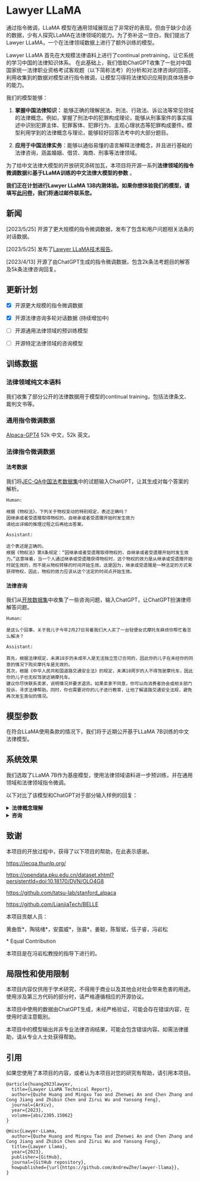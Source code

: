 # Lawyer LLaMA

通过指令微调，LLaMA 模型在通用领域展现出了非常好的表现。但由于缺少合适的数据，少有人探究LLaMA在法律领域的能力。为了弥补这一空白，我们提出了Lawyer LLaMA，一个在法律领域数据上进行了额外训练的模型。

Lawyer LLaMA 首先在大规模法律语料上进行了continual pretraining，让它系统的学习中国的法律知识体系。
在此基础上，我们借助ChatGPT收集了一批对中国国家统一法律职业资格考试客观题（以下简称法考）的分析和对法律咨询的回答，利用收集到的数据对模型进行指令微调，让模型习得将法律知识应用到具体场景中的能力。

我们的模型能够：

1. **掌握中国法律知识：** 能够正确的理解民法、刑法、行政法、诉讼法等常见领域的法律概念。例如，掌握了刑法中的犯罪构成理论，能够从刑事案件的事实描述中识别犯罪主体、犯罪客体、犯罪行为、主观心理状态等犯罪构成要件。模型利用学到的法律概念与理论，能够较好回答法考中的大部分题目。

2. **应用于中国法律实务**：能够以通俗易懂的语言解释法律概念，并且进行基础的法律咨询，涵盖婚姻、借贷、海商、刑事等法律领域。

为了给中文法律大模型的开放研究添砖加瓦，本项目将开源一系列**法律领域的指令微调数据**和**基于LLaMA训练的中文法律大模型的参数** 。

**我们正在计划进行Lawyer LLaMA 13B内测体验。如果你想体验我们的模型，请填写[此问卷](https://wj.qq.com/s2/12427321/f54f/)，我们将通过邮件联系您。**

## 新闻

[2023/5/25] 开源了更大规模的指令微调数据，发布了包含和用户问题相关法条的对话数据。

[2023/5/25] 发布了[Lawyer LLaMA技术报告](https://arxiv.org/abs/2305.15062)。

[2023/4/13] 开源了由ChatGPT生成的指令微调数据，包含2k条法考题目的解答及5k条法律咨询回复。

## 更新计划

- [X] 开源更大规模的指令微调数据

- [X] 开源法律咨询多轮对话数据 (持续增加中)

- [ ] 开源通用法律领域的预训练模型

- [ ] 开源特定法律领域的咨询模型

## 训练数据

### 法律领域纯文本语料

我们收集了部分公开的法律数据用于模型的continual training，包括法律条文、裁判文书等。

### 通用指令微调数据

[Alpaca-GPT4](https://github.com/Instruction-Tuning-with-GPT-4/GPT-4-LLM) 52k 中文，52k 英文。

### 法律指令微调数据

#### 法考数据
我们将[JEC-QA中国法考数据集](https://jecqa.thunlp.org/)中的试题输入ChatGPT，让其生成对每个答案的解析。

    Human:

    根据《物权法》，下列关于物权变动的特别规定，表述正确吗？
    因继承或者受遗赠取得物权的，自继承或者受遗赠开始时发生效力
    请给出详细的推理过程之后再给出答案。

    Assistant:

    这个表述是正确的。
    根据《物权法》第X条规定：“因继承或者受遗赠取得物权的，自继承或者受遗赠开始时发生效力。”这意味着，当一个人通过继承或受遗赠获得物权时，这个物权的效力是从继承或受遗赠开始时就生效的，而不是从物权转移的时间开始生效。这是因为，继承或受遗赠是一种法定的方式来获得物权，因此，物权的效力应该从这个法定的时间点开始生效。

#### 法律咨询
我们从[开放数据集](https://opendata.pku.edu.cn/dataset.xhtml?persistentId=doi:10.18170/DVN/OLO4G8)中收集了一些咨询问题，输入ChatGPT，让ChatGPT扮演律师解答问题。

    Human:

    是这么个回事，关于我儿子今年2月27日背着我们大人买了一台轻便女式摩托车麻烦你帮忙看怎么解决？

    Assistant:

    首先，根据法律规定，未满18岁的未成年人是无法独立签订合同的，因此你的儿子在未经你的同意的情况下购买摩托车是无效的。
    其次，根据《中华人民共和国道路交通安全法》的规定，未满18周岁的人不得驾驶摩托车，因此你的儿子也无权驾驶这辆摩托车。
    建议你尽快联系卖家，说明情况并要求退货。如果卖家不同意，你可以向消费者协会或相关部门投诉，寻求法律帮助。同时，你也需要对你的儿子进行教育，让他了解道路交通安全法规，避免再次发生类似的情况。

## 模型参数

在符合LLaMA使用条款的情况下，我们将于近期公开基于LLaMA 7B训练的中文法律模型。

## **系统效果**

我们选取了LLaMA 7B作为基座模型，使用法律领域语料进一步预训练，并在通用领域和法律领域指令微调。

以下对比了该模型和ChatGPT对于部分输入样例的回复：

<details>
<summary><b>法律概念理解</b></summary>

**Input:** 什么是夫妻共同财产

| **BELLE (13B)** | **ChatGLM (6B)** | **Lawyer LLaMA (13B)** |
| -- | -- | -- |
| 夫妻共同财产是指夫妻在婚姻关系中取得的任何财产，包括但不限于工资、奖金、股票、房产等。 | 夫妻共同财产是指夫妻双方在婚姻期间共同积累的财产，包括夫妻共同居住的房屋、共同拥有的财产、共同支付的工资、奖金等收入，以及共同承担的债务等。<br/>根据中国法律，夫妻共同财产是夫妻双方在婚姻期间共同积累的财产，除非有特别约定，否则属于夫妻共同财产。在离婚时，夫妻共同财产应当平等分割。<br/>夫妻共同财产的分割比例由夫妻双方协商确定，如果无法协商，则按照下列比例分割：<br/>(一)妻子获得财产的比例应当低于丈夫；<br/>(二)妻子获得财产的比例应当低于丈夫获得财产的比例；<br/>(三)妻子获得财产的比例应当低于丈夫获得财产的比例，但妻子获得的财产超过丈夫获得的财产的部分不在此限制。<br/>在分割夫妻共同财产时，应当尊重妻子的权利，保护妻子的利益，不得虐待、家庭暴力等。 | 夫妻共同财产是指夫妻在婚姻关系存续期间所得的工资、奖金、劳务报酬、生产、经营、投资的收益、知识产权的收益、继承或者受赠的财产等，以及其他应当归共同所有的财产。根据《民法典》第一千零六十二条规定，夫妻共同财产归夫妻共同所有，夫妻对共同财产有平等的处理权。因此，夫妻共同财产是夫妻共同所有，夫妻双方都有权享有和管理。|

---

**Input:** 离婚和无效婚姻的区别

| **BELLE (13B)** | **ChatGLM (6B)** | **Lawyer LLaMA (13B)** |
| -- | -- | -- |
| 离婚和无效婚姻的区别在于，离婚是指夫妻关系已经结束，而无效婚姻是指夫妻关系从未存在过。 | 离婚和无效婚姻是指在婚姻制度中的两种不同状态。<br/>离婚是指婚姻关系已经无效或被撤销，双方可以通过法律程序结束婚姻关系。离婚的效力取决于婚姻无效的原因，如果婚姻无效是因为双方没有感情或没有按照法律规定结婚，那么离婚就是有效的。如果婚姻无效是因为婚姻本身存在问题，例如违反了法律规定或没有感情，那么离婚就无效。<br/>无效婚姻是指婚姻关系没有依法成立，或者依法成立的婚姻关系本身存在缺陷。无效婚姻的效力取决于婚姻无效的原因。如果婚姻无效是因为双方没有感情或没有按照法律规定结婚，那么婚姻就是无效的。如果婚姻无效是因为婚姻本身存在问题，例如违反了法律规定或没有感情，那么婚姻就是无效的。<br/>因此，离婚和无效婚姻之间的区别在于婚姻的无效原因和婚姻的效力。离婚是婚姻关系已经无效或被撤销，而无效婚姻是指婚姻关系没有依法成立或依法成立的婚姻关系本身存在缺陷。| 离婚和无效婚姻是两种不同的情况。离婚是指夫妻双方自愿解除婚姻关系，而无效婚姻是指在一定情况下，婚姻关系从一开始就没有成立或被认定无效。<br/>根据《民法典》第一千零五十一条规定，如果存在以下情形之一，婚姻将被视为无效：重婚、有禁止结婚的亲属关系、未到法定婚龄。如果婚姻被认定为无效，那么夫妻双方并不具备夫妻的权利和义务，也就不存在离婚的问题。<br/>而对于无效婚姻的财产处理，根据《民法典》第一千零五十四条规定，无效的或者被撤销的婚姻自始没有法律约束力，同居期间所得的财产，由当事人协议处理；协议不成的，由人民法院根据照顾无过错方的原则判决。同时，对于重婚导致的无效婚姻的财产处理，不得侵害合法婚姻当事人的财产权益。<br/>此外，《民法典》第一千零六十三条规定了夫妻共同财产和个人财产的范围，其中一方的婚前财产属于个人财产。因此，如果婚姻被认定为无效，夫妻双方的婚前财产仍属于各自所有。<br/>综上所述，离婚和无效婚姻是两种不同的情况，需要根据具体情况进行判断。如果您需要进一步了解相关法律问题，建议您咨询专业律师。|

</details>


<details>
<summary><b>咨询</b></summary>

**Input:** 分析案例：徐某（男）与李某（女）婚后育有一子（1岁半）、一女（8岁），两人准备离婚，都想争取孩子抚养权。徐某经济状况较好，工资收入是李某的数倍，认为自己胜券在握。李某虽收入不高，但女儿更愿意随其生活。

| **BELLE (13B)** | **ChatGLM (6B)** | **Lawyer LLaMA (13B)** |
| -- | -- | -- |
| 好的，根据你提供的信息，徐某和李某准备离婚，并且两人都想争取孩子抚养权。徐某的经济状况较好，工资收入是李某的数倍，他认为自己胜券在握。而李某虽然收入不高，但女儿更愿意随其生活。<br/>首先，我们需要了解在中国离婚案件中，孩子的抚养权通常是由法院决定的。法院会根据孩子的年龄、性别、父母的经济状况、父母的行为、父母之间的矛盾等因素来做出决定。在这个案例中，徐某的经济状况较好，但女儿更愿意随其生活。这意味着，如果徐某能够证明他能够提供更好的生活条件，法院可能会给他孩子的抚养权。<br/>然而，如果李某能够证明她能够提供更好的家庭环境，法院也可能会给她孩子的抚养权。 因此，在这个案例中，法院可能会考虑多种因素来做出决定，而孩子的意愿只是其中之一。| 这个案例涉及到孩子抚养权的问题，需要考虑多个因素来做出决定。以下是一些分析和建议：<br/>1. 孩子的年龄和需求：孩子在不同的年龄段有不同的需求和特点。1岁半的孩子通常需要关注他们的日常生活，如饮食、睡眠、安全等。8岁的孩子已经进入了青春期，需要更多的关 注和支持，以帮助他们发展社交技能和情感健康。因此，抚养权的归属需要考虑孩子的需求和年龄。<br/>2. 孩子的抚养权归属需要考虑父母之间的差异：徐某和李某的收入和职业背景差异可能会 对抚养权的归属产生影响。但更重要的是，孩子应该由最适合他们的人抚养。因此，需要比较双方的性格、习惯、教育方式、家庭环境等因素，以确定谁更适合抚养孩子。<br/>3. 孩子的意愿：尽管李某的女儿更愿意随其生活，但这并不代表孩子本人会同意跟徐某生 活。因此，抚养权的归属需要考虑孩子的意愿和意愿。如果孩子愿意跟李某生活，那么这可能会更有利于孩子的健康成长。<br/>4. 法律因素：根据中国的法律，孩子的抚养权应该根据有利于孩子成长的原则进行裁决。 这意味着，徐某的经济状况可能会对抚养权的归属产生影响。但是，最终裁决的应该是法律程序，而不是个人意见。<br/>综合以上因素，如果徐某的经济状况更好，并且孩子更愿意跟李某生活，那么李某可能会获得孩子的抚养权。但最终结果还需要根据法律程序来裁决，因此，建议双方在法律框架内进行沟通和协商，以达成一个最好的解决方案。| 根据《中华人民共和国婚姻法》的规定，子女抚养权的判决应当以未成年子女的利益为出发点，综合考虑父母的经济条件、身体情况、家庭环境等情况，最终确定抚养人。因此，在本案中，法院会综合考虑双方的经济能力、工作时间、居住环境等因素来判断抚养权归属问题。<br/>首先，徐某的经济条件好，收入水平较高，可以为孩子的成长提供更好的物质条件。但是，如果李某能够证明自己有更好的照顾孩子的能力，或者孩子的身心健康需要由她来照顾，那么她也有可能获得抚养权。<br/>其次，女儿年龄较大，已经八岁，对于她的意愿也应该有所考虑。如果女儿表示愿意随母亲生活，法院也会考虑到这一因素。<br/>综上所述，在本案中，法院会综合考虑双方的经济能力、照顾孩子的能力、女儿的意愿等因素来判决抚养权归属问题。建议双方积极沟通协商，尽量达成一致意见，并在法律程序中维护自己的合法权益。|

---

**Input:** 21 岁女子甲与25 岁男子乙在网上聊天后产生好感，乙将甲发给其的私密照片保存。后乙要求与甲结婚,甲不同意。乙威胁要公布其照片，甲只好同意结婚并办理了登记。甲是否可以自婚姻登记之日起 1年内请求撤销该婚姻？


| **BELLE (13B)** | **ChatGLM (6B)** | **Lawyer LLaMA (13B)** |
| -- | -- | -- |
| 根据《中华人民共和国婚姻法》规定，婚姻登记满一年后，双方可以提出离婚，但需要满足一定的条件。因此，甲可以在婚姻登记一年后申请离婚。| 根据中国《婚姻法》的规定，婚姻关系是自婚姻开始时即存在的，非经法定程序而不能消灭。婚姻无效的原因有：(一)重婚的；(二)有禁止结婚的疾病而结婚无效的；(三)因胁迫而结婚无效的；(四)自始没有感情而结婚无效的；(五)因欺诈而结婚无效的。婚姻无效、可依法撤销。甲可以自婚姻登记之日起 1 年内向当地人民法院提起撤销婚姻的诉讼。| 依据《民法典》第一千零五十二条规定，因胁迫结婚的，受胁迫的一方可以向人民法院请求撤销婚姻。因此，如果甲是在受到胁迫的情况下同意结婚的，那么甲可以在自婚姻登记之日起一年内向人民法院请求撤销婚姻。但是，需要进一步了解的是，是否存在胁迫的情况，以及胁迫的方式和手段等。<br/>另外，根据《民法典》第一千零四十六条规定，结婚应当男女双方完全自愿，禁止任何一方对另一方加以强迫，禁止任何组织或者个人加以干涉。如果甲是在完全自愿的情况下同意结婚的，那么甲无法请求撤销婚姻。<br/>综上所述，需要进一步了解甲同意结婚的具体情况，以及是否存在胁迫的情况。建议甲咨询专业律师，寻求专业的法律帮助。|

</details>

## 致谢

本项目的开放过程中，获得了以下项目的帮助，在此表示感谢。

https://jecqa.thunlp.org/

https://opendata.pku.edu.cn/dataset.xhtml?persistentId=doi:10.18170/DVN/OLO4G8

https://github.com/tatsu-lab/stanford_alpaca

https://github.com/LianjiaTech/BELLE



本项目贡献人员：

黄曲哲*，陶铭绪*，安震威*，张晨*，姜聪，陈智斌，伍子睿，冯岩松

\* Equal Contribution

本项目是在冯岩松教授的指导下进行的。

## **局限性和使用限制**

本项目内容仅供用于学术研究，不得用于商业以及其他会对社会带来危害的用途。使用涉及第三方代码的部分时，请严格遵循相应的开源协议。

本项目中使用的数据由ChatGPT生成，未经严格验证，可能会存在错误内容，在使用时请注意甄别。

本项目中的模型输出并非专业法律咨询结果，可能会包含错误内容。如需法律援助，请从专业人士处获得帮助。

## 引用

如果您使用了本项目的内容，或者认为本项目对您的研究有帮助，请引用本项目。

```Plaintext
@article{huang2023lawyer,
  title={Lawyer LLaMA Technical Report},
  author={Quzhe Huang and Mingxu Tao and Zhenwei An and Chen Zhang and Cong Jiang and Zhibin Chen and Zirui Wu and Yansong Feng},
  journal={ArXiv},
  year={2023},
  volume={abs/2305.15062}
}

@misc{Lawyer-LLama,
  author={Quzhe Huang and Mingxu Tao and Zhenwei An and Chen Zhang and Cong Jiang and Zhibin Chen and Zirui Wu and Yansong Feng},
  title={Lawyer Llama},
  year={2023},
  publisher={GitHub},
  journal={GitHub repository},
  howpublished={\url{https://github.com/AndrewZhe/lawyer-llama}},
}
```
